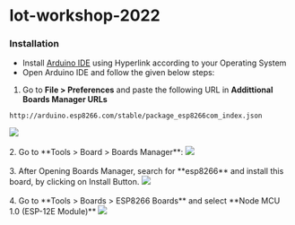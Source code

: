# Iot-workshop-2022
### Installation
-  Install [Arduino IDE](https://www.arduino.cc/en/software) using Hyperlink according to your Operating System
- Open Arduino IDE and follow the given below steps: 
1. Go to **File > Preferences** and paste the following URL in **Addittional Boards Manager URLs** 
   
  ```
  http://arduino.esp8266.com/stable/package_esp8266com_index.json
  ```
  <a align="right">
    <img src="./images/Preferences.png">
  </a>
    <br>
    <br>
2. Go to **Tools > Board > Boards Manager**:
   
  <a align="right">
    <img src="./images/boardManager.png">
  </a>
  <br>
  <br>
3. After Opening Boards Manager, search for **esp8266** and install this board, by clicking on Install Button.
  <a align="right">
    <img src="./images/esp.png">
  </a>
  <br>
  <br>
4. Go to **Tools > Boards > ESP8266 Boards** and select **Node MCU 1.0  (ESP-12E Module)**
  <a align="right">
    <img src="./images/nodeMCU.png">
  </a>
  <br>
  <br>


  
